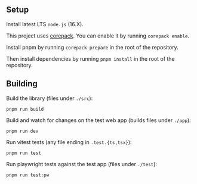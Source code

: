## Setup

Install latest LTS `node.js` (16.X).

This project uses [corepack](https://nodejs.org/api/corepack.html).
You can enable it by running `corepack enable`.

Install pnpm by running `corepack prepare` in the root of the repository.

Then install dependencies by running `pnpm install` in the root of the repository.

## Building

Build the library (files under `./src`):

```
pnpm run build
```

Build and watch for changes on the test web app (builds files under `./app`):

```
pnpm run dev
```

Run vitest tests (any file ending in `.test.{ts,tsx}`):

```
pnpm run test
```

Run playwright tests against the test app (files under `./test`):

```
pnpm run test:pw
```
